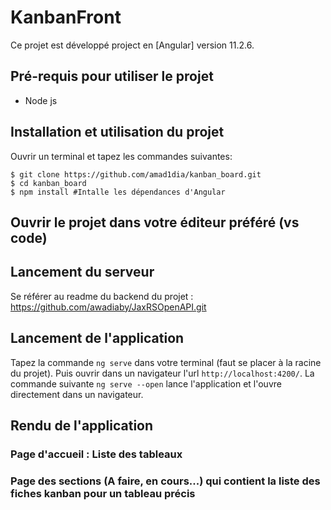 # KanbanFront

Ce projet est développé project en [Angular] version 11.2.6.

## Pré-requis pour utiliser le projet
* Node js
## Installation et utilisation du projet
 Ouvrir un terminal et tapez les commandes suivantes:
 ```
 $ git clone https://github.com/amad1dia/kanban_board.git
 $ cd kanban_board
 $ npm install #Intalle les dépendances d'Angular
```
## Ouvrir le projet dans votre éditeur préféré (vs code)
## Lancement du serveur
Se référer au readme du backend du projet : https://github.com/awadiaby/JaxRSOpenAPI.git
## Lancement de l'application

Tapez la commande `ng serve` dans votre terminal (faut se placer à la racine du projet). Puis ouvrir dans un navigateur l'url `http://localhost:4200/`.
La commande suivante `ng serve --open` lance l'application et l'ouvre directement dans un navigateur.

## Rendu de l'application
### Page d'accueil : Liste des tableaux

### Page des sections (A faire, en cours...) qui contient la liste des fiches kanban pour un tableau précis
